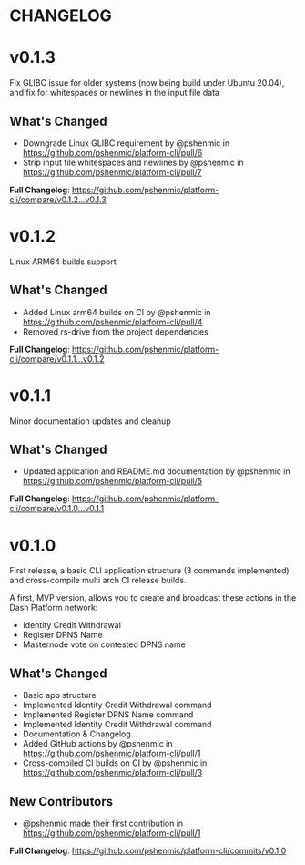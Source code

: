# CHANGELOG

# v0.1.3
Fix GLIBC issue for older systems (now being build under Ubuntu 20.04), and fix for whitespaces or newlines in the input file data

## What's Changed
* Downgrade Linux GLIBC requirement by @pshenmic in https://github.com/pshenmic/platform-cli/pull/6
* Strip input file whitespaces and newlines by @pshenmic in https://github.com/pshenmic/platform-cli/pull/7


**Full Changelog**: https://github.com/pshenmic/platform-cli/compare/v0.1.2...v0.1.3

# v0.1.2
Linux ARM64 builds support

## What's Changed
* Added Linux arm64 builds on CI by @pshenmic in https://github.com/pshenmic/platform-cli/pull/4
* Removed rs-drive from the project dependencies

**Full Changelog**: https://github.com/pshenmic/platform-cli/compare/v0.1.1...v0.1.2

# v0.1.1
Minor documentation updates and cleanup

## What's Changed
* Updated application and README.md documentation by @pshenmic in https://github.com/pshenmic/platform-cli/pull/5

**Full Changelog**: https://github.com/pshenmic/platform-cli/compare/v0.1.0...v0.1.1

# v0.1.0

First release, a basic CLI application structure (3 commands implemented) and cross-compile multi arch CI release builds.

A first, MVP version, allows you to create and broadcast these actions in the Dash Platform network:
* Identity Credit Withdrawal
* Register DPNS Name
* Masternode vote on contested DPNS name

## What's Changed
* Basic app structure
* Implemented Identity Credit Withdrawal command
* Implemented Register DPNS Name command
* Implemented Identity Credit Withdrawal command
* Documentation & Changelog
* Added GitHub actions by @pshenmic in https://github.com/pshenmic/platform-cli/pull/1
* Cross-compiled CI builds on CI by @pshenmic in https://github.com/pshenmic/platform-cli/pull/3

## New Contributors
* @pshenmic made their first contribution in https://github.com/pshenmic/platform-cli/pull/1

**Full Changelog**: https://github.com/pshenmic/platform-cli/commits/v0.1.0